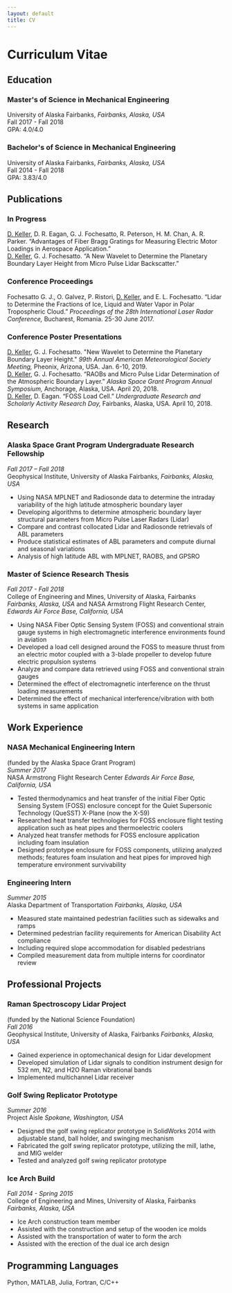 ```yaml
---
layout: default
title: CV
---
```


# Curriculum Vitae

## Education

### Master's of Science in Mechanical Engineering
University of Alaska Fairbanks, _Fairbanks, Alaska, USA_  
Fall 2017 - Fall 2018  
GPA: 4.0/4.0  

### Bachelor's of Science in Mechanical Engineering
University of Alaska Fairbanks, _Fairbanks, Alaska, USA_  
Fall 2014 - Fall 2018  
GPA: 3.83/4.0  

## Publications

### In Progress

<u>D. Keller</u>, D. R. Eagan, G. J. Fochesatto, R. Peterson, H. M. Chan, A. R. Parker. “Advantages of Fiber Bragg Gratings for Measuring Electric Motor Loadings in Aerospace Application.”  
<u>D. Keller</u>, G. J. Fochesatto. “A New Wavelet to Determine the Planetary Boundary Layer Height from Micro Pulse Lidar Backscatter.”  

### Conference Proceedings
  
Fochesatto G. J., O. Galvez, P. Ristori, <u>D. Keller</u>, and E. L. Fochesatto. “Lidar to Determine the Fractions of Ice, Liquid and Water Vapor in Polar Tropospheric Cloud.” _Proceedings of the 28th International Laser Radar Conference,_ Bucharest, Romania. 25-30 June 2017.  

### Conference Poster Presentations

<u>D. Keller</u>, G. J. Fochesatto. "New Wavelet to Determine the Planetary Boundary Layer Height." _99th Annual American Meteorological Society Meeting,_ Pheonix, Arizona, USA. Jan. 6-10, 2019.  
<u>D. Keller</u>, G. J. Fochesatto. “RAOBs and Micro Pulse Lidar Determination of the Atmospheric Boundary Layer.” _Alaska Space Grant Program Annual Symposium,_ Anchorage, Alaska, USA. April 20, 2018.  
<u>D. Keller</u>, D. Eagan. “FOSS Load Cell.” _Undergraduate Research and Scholarly Activity Research Day,_ Fairbanks, Alaska, USA. April 10, 2018.  

## Research

### Alaska Space Grant Program Undergraduate Research Fellowship

_Fall 2017 – Fall 2018_  
Geophysical Institute, University of Alaska Fairbanks, _Fairbanks, Alaska, USA_  

- Using NASA MPLNET and Radiosonde data to determine the intraday variability of the high latitude atmospheric boundary layer
- Developing algorithms to determine atmospheric boundary layer structural parameters from Micro Pulse Laser Radars (Lidar)
- Compare and contrast collocated Lidar and Radiosonde retrievals of ABL parameters
- Produce statistical estimates of ABL parameters and compute diurnal and seasonal variations 
- Analysis of high latitude ABL with MPLNET, RAOBS, and GPSRO
 
### Master of Science Research Thesis

_Fall 2017 - Fall 2018_  
College of Engineering and Mines, University of Alaska, Fairbanks _Fairbanks, Alaska, USA_ and NASA Armstrong Flight Research Center, _Edwards Air Force Base, California, USA_

- Using NASA Fiber Optic Sensing System (FOSS) and conventional strain gauge systems in high electromagnetic interference environments found in aviation
- Developed a load cell designed around the FOSS to measure thrust from an electric motor coupled with a 3-blade propeller to develop future electric propulsion systems
- Analyze and compare data retrieved using FOSS and conventional strain gauges
- Determined the effect of electromagnetic interference on the thrust loading measurements
- Determined the effect of mechanical interference/vibration with both systems in same application

## Work Experience

### NASA Mechanical Engineering Intern
(funded by the Alaska Space Grant Program)  
_Summer 2017_  
NASA Armstrong Flight Research Center _Edwards Air Force Base, California, USA_

- Tested thermodynamics and heat transfer of the initial Fiber Optic Sensing System (FOSS) enclosure concept for the Quiet Supersonic Technology (QueSST) X-Plane (now the X-59)
- Researched heat transfer technologies for FOSS enclosure flight testing application such as heat pipes and thermoelectric coolers
- Analyzed heat transfer methods for FOSS enclosure application including foam insulation
- Designed prototype enclosure for FOSS components, utilizing analyzed methods; features foam insulation and heat pipes for improved high temperature environment survivability

### Engineering Intern

_Summer 2015_  
Alaska Department of Transportation _Fairbanks, Alaska, USA_

- Measured state maintained pedestrian facilities such as sidewalks and ramps
- Determined pedestrian facility requirements for American Disability Act compliance
- Including required slope accommodation for disabled pedestrians
- Compiled measurement data from multiple interns for coordinator review

## Professional Projects

### Raman Spectroscopy Lidar Project

(funded by the National Science Foundation)  
_Fall 2016_  
Geophysical Institute, University of Alaska, Fairbanks _Fairbanks, Alaska, USA_

- Gained experience in optomechanical design for Lidar development
- Developed simulation of Lidar signals to condition instrument design for 532 nm, N2, and H2O Raman vibrational bands
- Implemented multichannel Lidar receiver

### Golf Swing Replicator Prototype

_Summer 2016_  
Project Aisle _Spokane, Washington, USA_  

- Designed the golf swing replicator prototype in SolidWorks 2014 with adjustable stand, ball holder, and swinging mechanism
- Fabricated the golf swing replicator prototype, utilizing the mill, lathe, and MIG welder
- Tested and analyzed golf swing replicator prototype

### Ice Arch Build

_Fall 2014 - Spring 2015_  
College of Engineering and Mines, University of Alaska, Fairbanks _Fairbanks, Alaska, USA_

- Ice Arch construction team member
- Assisted with the construction and setup of the wooden ice molds
- Assisted with the transportation of water to form the arch
- Assisted with the erection of the dual ice arch design

## Programming Languages

Python, MATLAB, Julia, Fortran, C/C++
